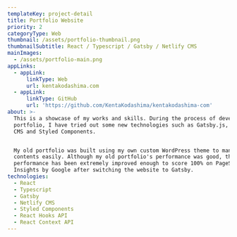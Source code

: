 ```yaml
---
templateKey: project-detail
title: Portfolio Website
priority: 2
categoryType: Web
thumbnail: /assets/portfolio-thumbnail.png
thumbnailSubtitle: React / Typescript / Gatsby / Netlify CMS
mainImages:
  - /assets/portfolio-main.png
appLinks:
  - appLink:
      linkType: Web
      url: kentakodashima.com
  - appLink:
      linkType: GitHub
      url: 'https://github.com/KentaKodashima/kentakodashima-com'
about: >-
  This is a showcase of my works and skills. During the process of developing my
  portfolio, I have tried out some new technologies such as Gatsby.js, Netlify
  CMS and Styled Components.


  My old portfolio was built using my own custom WordPress theme to manage
  contents easily. Although my old portfolio's performance was good, the
  performance has been extremely improved enough to score 100% on PageSpeed
  Insights by Google after switching the website to Gatsby.
technologies:
  - React
  - Typescript
  - Gatsby
  - Netlify CMS
  - Styled Components
  - React Hooks API
  - React Context API
---
```


